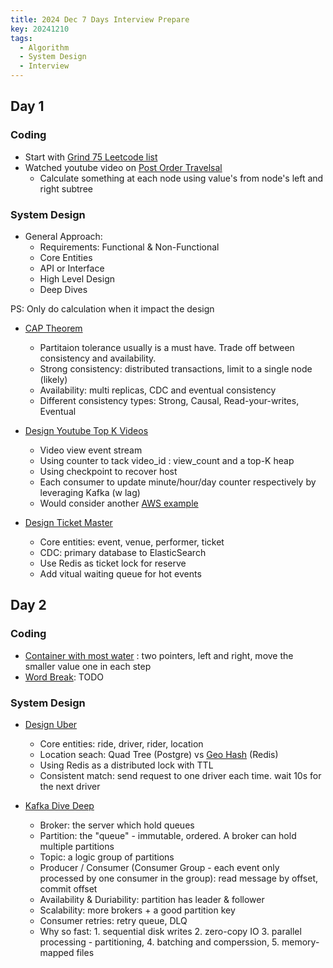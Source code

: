 ```yaml
---
title: 2024 Dec 7 Days Interview Prepare
key: 20241210
tags:
  - Algorithm
  - System Design
  - Interview
---
```


<!--more-->

## Day 1

### Coding 

- Start with [Grind 75 Leetcode list](https://leetcode.com/problem-list/a1hjvbfd/)
- Watched youtube video on [Post Order Travelsal](https://youtu.be/suPO02S0cR8?si=81_xEedsNkK5tyXk)
  - Calculate something at each node using value's from node's left and right subtree
 
### System Design

- General Approach:
  - Requirements: Functional & Non-Functional
  - Core Entities
  - API or Interface
  - High Level Design
  - Deep Dives

PS: Only do calculation when it impact the design

- [CAP Theorem](https://youtu.be/VdrEq0cODu4?si=ngYfgrGBFrYYpjWk)
  - Partitaion tolerance usually is a must have. Trade off between consistency and availability.
  - Strong consistency: distributed transactions, limit to a single node (likely)
  - Availability: multi replicas, CDC and eventual consistency
  - Different consistency types: Strong, Causal, Read-your-writes, Eventual
 
- [Design Youtube Top K Videos](https://youtu.be/1lfktgZ9Eeo?si=LBUZDOu7Xvrp0SD9)
  -  Video view event stream
  -  Using counter to tack video_id : view_count and a top-K heap
  -  Using checkpoint to recover host
  -  Each consumer to update minute/hour/day counter respectively by leveraging Kafka (w lag)
  -  Would consider another [AWS example](https://github.com/aws-samples/iceberg-streaming-examples)

- [Design Ticket Master](https://youtu.be/fhdPyoO6aXI?si=ftZqffQWXMAEa8Ie)
  - Core entities: event, venue, performer, ticket
  - CDC: primary database to ElasticSearch
  - Use Redis as ticket lock for reserve
  - Add vitual waiting queue for hot events

## Day 2

### Coding

- [Container with most water](https://leetcode.com/problems/container-with-most-water) : two pointers, left and right, move the smaller value one in each step
- [Word Break](https://leetcode.com/problems/word-break): TODO

### System Design

- [Design Uber](https://youtu.be/lsKU38RKQSo?si=tPBkSGJpKNzD6jno)
  - Core entities: ride, driver, rider, location
  - Location seach: Quad Tree (Postgre) vs [Geo Hash](https://redis.io/docs/latest/commands/geohash/) (Redis) 
  - Using Redis as a distributed lock with TTL
  - Consistent match: send request to one driver each time. wait 10s for the next driver
 
- [Kafka Dive Deep](https://youtu.be/DU8o-OTeoCc?si=Xo4Zg36gGXtH8g4G)
  - Broker: the server which hold queues
  - Partition: the "queue" - immutable, ordered. A broker can hold multiple partitions
  - Topic: a logic group of partitions
  - Producer / Consumer (Consumer Group - each event only processed by one consumer in the group): read message by offset, commit offset
  - Availability & Duriability: partition has leader & follower
  - Scalability: more brokers + a good partition key
  - Consumer retries: retry queue, DLQ
  - Why so fast: 1. sequential disk writes 2. zero-copy IO 3. parallel processing - partitioning, 4. batching and comperssion, 5. memory-mapped files
 



